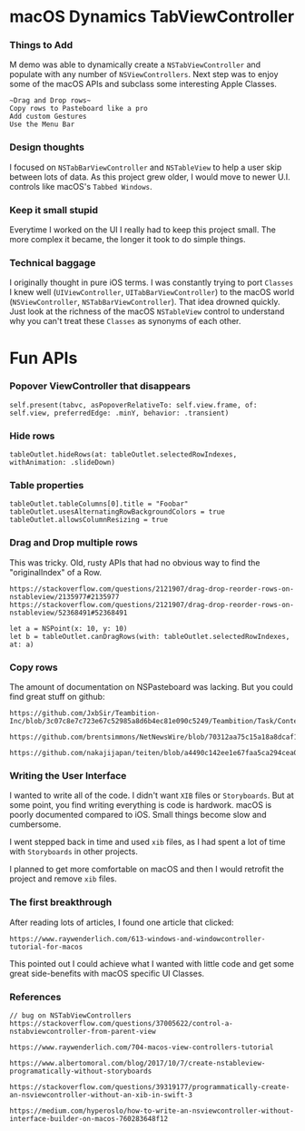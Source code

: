 # macOS Dynamics TabViewController
### Things to Add
M demo was able to dynamically create a `NSTabViewController` and populate with any number of `NSViewControllers`.  Next step was to enjoy some of the macOS APIs and subclass some interesting Apple Classes.

```
~Drag and Drop rows~
Copy rows to Pasteboard like a pro
Add custom Gestures
Use the Menu Bar
```

### Design thoughts
I  focused on `NSTabBarViewController` and `NSTableView` to help a user skip between lots of data.  As this project grew older, I would move to newer U.I. controls like macOS's `Tabbed Windows`.

### Keep it small stupid
Everytime I worked on the UI I really had to keep this project small.  The more complex it became, the longer it took to do simple things.

### Technical baggage
I originally thought in pure iOS terms. I was constantly trying to port `Classes` I knew well (`UIViewController`, `UITabBarViewController`) to the macOS world (`NSViewController`, `NSTabBarViewController`).  That idea drowned quickly.  Just look at the richness of the macOS `NSTableView` control to understand why you can't treat these `Classes` as synonyms of each other.


# Fun APIs
### Popover ViewController that disappears
```
self.present(tabvc, asPopoverRelativeTo: self.view.frame, of: self.view, preferredEdge: .minY, behavior: .transient)
```
### Hide rows
```
tableOutlet.hideRows(at: tableOutlet.selectedRowIndexes, withAnimation: .slideDown)
```
### Table properties
```
tableOutlet.tableColumns[0].title = "Foobar"
tableOutlet.usesAlternatingRowBackgroundColors = true
tableOutlet.allowsColumnResizing = true
```
### Drag and Drop multiple rows
This was tricky. Old, rusty APIs that had no obvious way to find the "originalIndex" of a Row.
```https://samwize.com/2018/11/27/drag-and-drop-to-reorder-nstableview/
https://stackoverflow.com/questions/2121907/drag-drop-reorder-rows-on-nstableview/2135977#2135977
https://stackoverflow.com/questions/2121907/drag-drop-reorder-rows-on-nstableview/52368491#52368491
```

```
let a = NSPoint(x: 10, y: 10)
let b = tableOutlet.canDragRows(with: tableOutlet.selectedRowIndexes, at: a)
```
### Copy rows
The amount of documentation on NSPasteboard was lacking.  But you could find great stuff on github:
```
https://github.com/JxbSir/Teambition-Inc/blob/3c07c8e7c723e67c52985a8d6b4ec81e090c5249/Teambition/Task/Content/TaskBaseViewController.swift

https://github.com/brentsimmons/NetNewsWire/blob/70312aa75c15a18a8dcaf14ad15679e4a15c3403/Shared/SmartFeeds/SmartFeedPasteboardWriter.swift

https://github.com/nakajijapan/teiten/blob/a4490c142ee1e67faa5ca294cea03b4b3f1810a8/teiten/Classes/FileEntity.swift
```
### Writing the User Interface
I wanted to write all of the code. I didn't want `XIB` files or `Storyboards`.  But at some point, you find writing everything is code is hardwork.  macOS is poorly documented compared to iOS.  Small things become slow and cumbersome.  

I went stepped back in time and used  `xib` files, as I had spent a lot of time with `Storyboards` in other projects.

I planned to get more comfortable on macOS and then I would retrofit the project and remove `xib` files.

### The first breakthrough
After reading lots of articles, I found one article that clicked:
```
https://www.raywenderlich.com/613-windows-and-windowcontroller-tutorial-for-macos
```
This pointed out I could achieve what I wanted with little code and get some great side-benefits with macOS specific UI Classes.


### References
```
// bug on NSTabViewControllers
https://stackoverflow.com/questions/37005622/control-a-nstabviewcontroller-from-parent-view

https://www.raywenderlich.com/704-macos-view-controllers-tutorial

https://www.albertomoral.com/blog/2017/10/7/create-nstableview-programatically-without-storyboards

https://stackoverflow.com/questions/39319177/programmatically-create-an-nsviewcontroller-without-an-xib-in-swift-3

https://medium.com/hyperoslo/how-to-write-an-nsviewcontroller-without-interface-builder-on-macos-760283648f12
```

